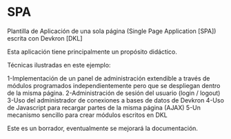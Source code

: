 # SPA
Plantilla de Aplicación de una sola página (Single Page Application [SPA]) escrita con Devkron [DKL]

Esta aplicación tiene principalmente un propósito didáctico.

Técnicas ilustradas en este ejemplo:

1-Implementación de un panel de administración extendible a través de módulos programados independientemente pero que se despliegan dentro de la misma página.
2-Administración de sesión del usuario (login / logout)
3-Uso del administrador de conexiones a bases de datos de Devkron
4-Uso de Javascript para recargar partes de la misma página (AJAX)
5-Un mecanismo sencillo para crear módulos escritos en DKL

Este es un borrador, eventualmente se mejorará la documentación.
